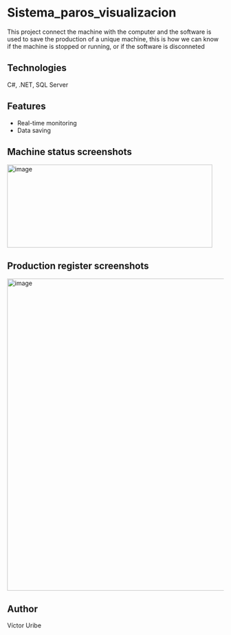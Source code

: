 # Sistema_paros_visualizacion
This project connect the machine with the computer and the software is used to save the production of a unique machine, this is how we can know if the machine is stopped or running, or if the software is disconneted
## Technologies
C#, .NET, SQL Server
## Features
- Real-time monitoring
- Data saving
## Machine status screenshots
<img width="477" height="193" alt="image" src="https://github.com/user-attachments/assets/1bc0446c-055d-4aa6-92c0-0be52b7aa986" />

## Production register screenshots
<img width="776" height="725" alt="image" src="https://github.com/user-attachments/assets/413c1d0f-1cc5-427c-8274-05fe25724d91" />

## Author
Víctor Uribe
